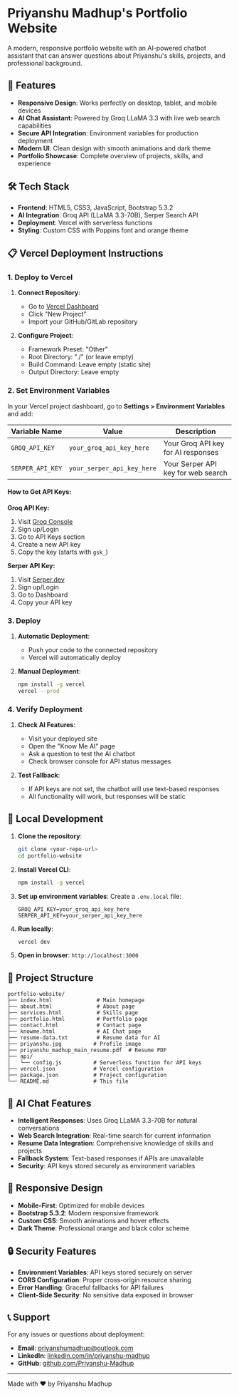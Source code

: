 # Priyanshu Madhup's Portfolio Website

A modern, responsive portfolio website with an AI-powered chatbot assistant that can answer questions about Priyanshu's skills, projects, and professional background.

## 🚀 Features

- **Responsive Design**: Works perfectly on desktop, tablet, and mobile devices
- **AI Chat Assistant**: Powered by Groq LLaMA 3.3 with live web search capabilities
- **Secure API Integration**: Environment variables for production deployment
- **Modern UI**: Clean design with smooth animations and dark theme
- **Portfolio Showcase**: Complete overview of projects, skills, and experience

## 🛠️ Tech Stack

- **Frontend**: HTML5, CSS3, JavaScript, Bootstrap 5.3.2
- **AI Integration**: Groq API (LLaMA 3.3-70B), Serper Search API
- **Deployment**: Vercel with serverless functions
- **Styling**: Custom CSS with Poppins font and orange theme

## 📋 Vercel Deployment Instructions

### 1. Deploy to Vercel

1. **Connect Repository**: 
   - Go to [Vercel Dashboard](https://vercel.com/dashboard)
   - Click "New Project"
   - Import your GitHub/GitLab repository
   
2. **Configure Project**:
   - Framework Preset: "Other"
   - Root Directory: "./" (or leave empty)
   - Build Command: Leave empty (static site)
   - Output Directory: Leave empty

### 2. Set Environment Variables

In your Vercel project dashboard, go to **Settings > Environment Variables** and add:

| Variable Name | Value | Description |
|---------------|-------|-------------|
| `GROQ_API_KEY` | `your_groq_api_key_here` | Your Groq API key for AI responses |
| `SERPER_API_KEY` | `your_serper_api_key_here` | Your Serper API key for web search |

#### How to Get API Keys:

**Groq API Key:**
1. Visit [Groq Console](https://console.groq.com/)
2. Sign up/Login
3. Go to API Keys section
4. Create a new API key
5. Copy the key (starts with `gsk_`)

**Serper API Key:**
1. Visit [Serper.dev](https://serper.dev/)
2. Sign up/Login
3. Go to Dashboard
4. Copy your API key

### 3. Deploy

1. **Automatic Deployment**: 
   - Push your code to the connected repository
   - Vercel will automatically deploy

2. **Manual Deployment**:
   ```bash
   npm install -g vercel
   vercel --prod
   ```

### 4. Verify Deployment

1. **Check AI Features**: 
   - Visit your deployed site
   - Open the "Know Me AI" page
   - Ask a question to test the AI chatbot
   - Check browser console for API status messages

2. **Test Fallback**:
   - If API keys are not set, the chatbot will use text-based responses
   - All functionality will work, but responses will be static

## 🔧 Local Development

1. **Clone the repository**:
   ```bash
   git clone <your-repo-url>
   cd portfolio-website
   ```

2. **Install Vercel CLI**:
   ```bash
   npm install -g vercel
   ```

3. **Set up environment variables**:
   Create a `.env.local` file:
   ```
   GROQ_API_KEY=your_groq_api_key_here
   SERPER_API_KEY=your_serper_api_key_here
   ```

4. **Run locally**:
   ```bash
   vercel dev
   ```

5. **Open in browser**: `http://localhost:3000`

## 📁 Project Structure

```
portfolio-website/
├── index.html              # Main homepage
├── about.html              # About page
├── services.html           # Skills page
├── portfolio.html          # Portfolio page
├── contact.html            # Contact page
├── knowme.html             # AI Chat page
├── resume-data.txt         # Resume data for AI
├── priyanshu.jpg          # Profile image
├── priyanshu_madhup_main_resume.pdf  # Resume PDF
├── api/
│   └── config.js          # Serverless function for API keys
├── vercel.json            # Vercel configuration
├── package.json           # Project configuration
└── README.md              # This file
```

## 🤖 AI Chat Features

- **Intelligent Responses**: Uses Groq LLaMA 3.3-70B for natural conversations
- **Web Search Integration**: Real-time search for current information
- **Resume Data Integration**: Comprehensive knowledge of skills and projects
- **Fallback System**: Text-based responses if APIs are unavailable
- **Security**: API keys stored securely as environment variables

## 📱 Responsive Design

- **Mobile-First**: Optimized for mobile devices
- **Bootstrap 5.3.2**: Modern responsive framework
- **Custom CSS**: Smooth animations and hover effects
- **Dark Theme**: Professional orange and black color scheme

## 🔒 Security Features

- **Environment Variables**: API keys stored securely on server
- **CORS Configuration**: Proper cross-origin resource sharing
- **Error Handling**: Graceful fallbacks for API failures
- **Client-Side Security**: No sensitive data exposed in browser

## 📞 Support

For any issues or questions about deployment:
- **Email**: priyanshumadhup@outlook.com
- **LinkedIn**: [linkedin.com/in/priyanshu-madhup](https://linkedin.com/in/priyanshu-madhup/)
- **GitHub**: [github.com/Priyanshu-Madhup](https://github.com/Priyanshu-Madhup)

---

Made with ❤️ by Priyanshu Madhup
